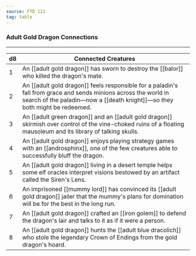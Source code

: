 ```yaml
---
source: FTD 122
tag: table
---
```


### Adult Gold Dragon Connections
---
|d8|Connected Creatures|
|----|------------|
|1|An [[adult gold dragon]] has sworn to destroy the [[balor]] who killed the dragon's mate.|
|2|An [[adult gold dragon]] feels responsible for a paladin's fall from grace and sends minions across the world in search of the paladin—now a [[death knight]]—so they both might be redeemed.|
|3|An [[adult green dragon]] and an [[adult gold dragon]] skirmish over control of the vine-choked ruins of a floating mausoleum and its library of talking skulls.|
|4|An [[adult gold dragon]] enjoys playing strategy games with an [[androsphinx]], one of the few creatures able to successfully bluff the dragon.|
|5|An [[adult gold dragon]] living in a desert temple helps some elf oracles interpret visions bestowed by an artifact called the Siren's Lens.|
|6|An imprisoned [[mummy lord]] has convinced its [[adult gold dragon]] jailer that the mummy's plans for domination will be for the best in the long run.|
|7|An [[adult gold dragon]] crafted an [[iron golem]] to defend the dragon's lair and talks to it as if it were a person.|
|8|An [[adult gold dragon]] hunts the [[adult blue dracolich]] who stole the legendary Crown of Endings from the gold dragon's hoard.|
